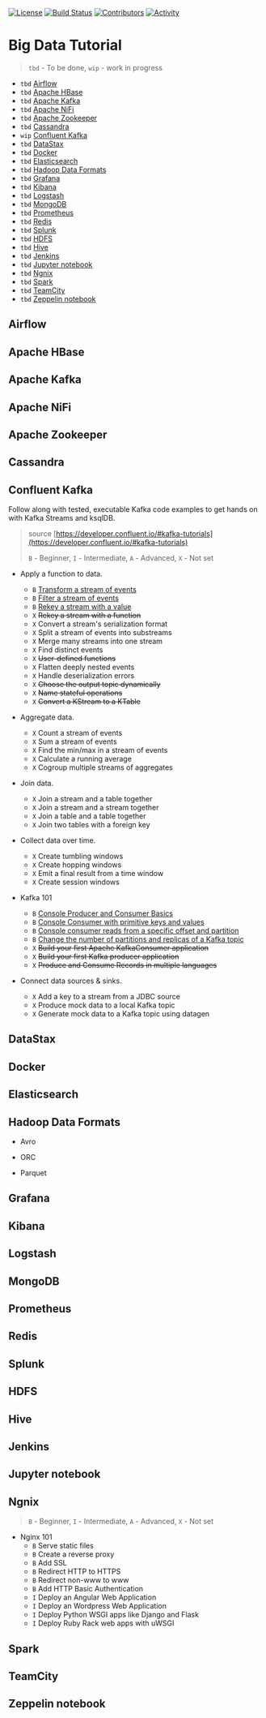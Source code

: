 
[![License](http://img.shields.io/:license-Apache%202-blue.svg)](http://www.apache.org/licenses/LICENSE-2.0.txt)
[![Build Status](https://travis-ci.com/mediapills/big-data-tutorials.svg?branch=master)](https://travis-ci.com/mediapills/big-data-tutorials)
[![Contributors](https://img.shields.io/github/contributors/mediapills/big-data-tutorials)](https://github.com/mediapills/big-data-tutorials/contributors)
[![Activity](https://img.shields.io/github/commit-activity/m/mediapills/big-data-tutorials)](https://github.com/mediapills/big-data-tutorials/pulse)

# Big Data Tutorial

> `tbd` - To be done, `wip` - work in progress

- `tbd` [Airflow](#airflow)
- `tbd` [Apache HBase](#apache-hbase)
- `tbd` [Apache Kafka](#apache-kafka)
- `tbd` [Apache NiFi](#apache-nifi)
- `tbd` [Apache Zookeeper](#apache-zookeeper)
- `tbd` [Cassandra](#cassandra)
- `wip` [Confluent Kafka](#confluent-kafka)
- `tbd` [DataStax](#datastax)
- `tbd` [Docker](#docker)
- `tbd` [Elasticsearch](#elasticsearch)
- `tbd` [Hadoop Data Formats](#hadoop-data-formats)
- `tbd` [Grafana](#grafana)
- `tbd` [Kibana](#kibana)
- `tbd` [Logstash](#logstash)
- `tbd` [MongoDB](#mongodb)
- `tbd` [Prometheus](#prometheus)
- `tbd` [Redis](#redis)
- `tbd` [Splunk](#splunk)
- `tbd` [HDFS](#hdfs)
- `tbd` [Hive](#hive)
- `tbd` [Jenkins](#jenkins)
- `tbd` [Jupyter notebook](#jupyter-notebook)
- `tbd` [Ngnix](#ngnix)
- `tbd` [Spark](#spark)
- `tbd` [TeamCity](#teamcity)
- `tbd` [Zeppelin notebook](#zeppelin-notebook)

## Airflow

## Apache HBase

## Apache Kafka

## Apache NiFi

## Apache Zookeeper

## Cassandra

## Confluent Kafka

Follow along with tested, executable Kafka code examples to get hands on with Kafka Streams and ksqlDB.

> source [https://developer.confluent.io/#kafka-tutorials](https://developer.confluent.io/#kafka-tutorials)
>
> `B` - Beginner, `I` - Intermediate, `A` - Advanced, `X` - Not set

- Apply a function to data.
  - `B` [Transform a stream of events](src/confluent-kafka/apply-a-function-to-data/01-transform-a-stream-of-events.md)
  - `B` [Filter a stream of events](src/confluent-kafka/apply-a-function-to-data/02-filter-a-stream-of-events.md)
  - `B` [Rekey a stream with a value](src/confluent-kafka/apply-a-function-to-data/03-rekey-a-stream-with-a-value.md)
  - `X` ~~Rekey a stream with a function~~
  - `X` Convert a stream's serialization format
  - `X` Split a stream of events into substreams
  - `X` Merge many streams into one stream
  - `X` Find distinct events
  - `X` ~~User-defined functions~~
  - `X` Flatten deeply nested events
  - `X` Handle deserialization errors
  - `X` ~~Choose the output topic dynamically~~
  - `X` ~~Name stateful operations~~
  - `X` ~~Convert a KStream to a KTable~~

- Aggregate data.
  - `X` Count a stream of events
  - `X` Sum a stream of events
  - `X` Find the min/max in a stream of events
  - `X` Calculate a running average
  - `X` Cogroup multiple streams of aggregates

- Join data.
  - `X` Join a stream and a table together
  - `X` Join a stream and a stream together
  - `X` Join a table and a table together
  - `X` Join two tables with a foreign key

- Collect data over time.
  - `X` Create tumbling windows
  - `X` Create hopping windows
  - `X` Emit a final result from a time window
  - `X` Create session windows

- Kafka 101
  - `B` [Console Producer and Consumer Basics](src/confluent-kafka/confluent-kafka-101/01-kafka-console-consumer-producer-basics.md)
  - `B` [Console Consumer with primitive keys and values](src/confluent-kafka/confluent-kafka-101/02-kafka-console-consumer-primitive-keys-values.md)
  - `B` [Console consumer reads from a specific offset and partition](src/confluent-kafka/confluent-kafka-101/03-kafka-console-consumer-read-specific-offsets-partitions.md)
  - `B` [Change the number of partitions and replicas of a Kafka topic](src/confluent-kafka/confluent-kafka-101/04-change-topic-partitions-replicas.md)
  - `X` ~~Build your first Apache KafkaConsumer application~~
  - `X` ~~Build your first Kafka producer application~~
  - `X` ~~Produce and Consume Records in multiple languages~~

- Connect data sources & sinks.
  - `X` Add a key to a stream from a JDBC source
  - `X` Produce mock data to a local Kafka topic
  - `X` Generate mock data to a Kafka topic using datagen

## DataStax

## Docker

## Elasticsearch

## Hadoop Data Formats

- Avro

- ORC

- Parquet

## Grafana

## Kibana

## Logstash

## MongoDB

## Prometheus

## Redis

## Splunk

## HDFS

## Hive

## Jenkins

## Jupyter notebook

## Ngnix

> `B` - Beginner, `I` - Intermediate, `A` - Advanced, `X` - Not set

- Nginx 101
  - `B` Serve static files
  - `B` Create a reverse proxy
  - `B` Add SSL
  - `B` Redirect HTTP to HTTPS
  - `B` Redirect non-www to www
  - `B` Add HTTP Basic Authentication
  - `I` Deploy an Angular Web Application
  - `I` Deploy an Wordpress Web Application
  - `I` Deploy Python WSGI apps like Django and Flask
  - `I` Deploy Ruby Rack web apps with uWSGI

## Spark

## TeamCity

## Zeppelin notebook
